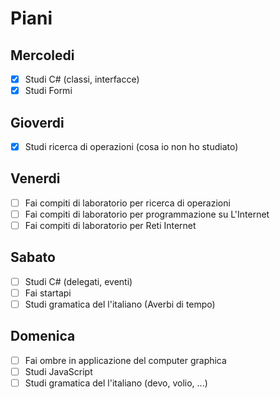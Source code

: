 # Piani

## Mercoledi
- [X] Studi C# (classi, interfacсe)
- [X] Studi Formi

## Gioverdi
- [X] Studi ricerca di operazioni (cosa io non ho studiato)

## Venerdi
- [ ] Fai compiti di laboratorio per ricerca di operazioni
- [ ] Fai compiti di laboratorio per programmazione su L'Internet
- [ ] Fai compiti di laboratorio per Reti Internet

## Sabato
- [ ] Studi C# (delegati, eventi)
- [ ] Fai startapi
- [ ] Studi gramatica del l'italiano (Averbi di tempo)

## Domenica
- [ ] Fai ombre in applicazione del computer graphica
- [ ] Studi JavaScript 
- [ ] Studi gramatica del l'italiano (devo, volio, ...)
